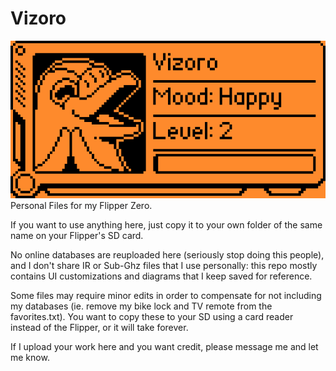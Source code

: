 # Vizoro
![Vizoro](https://github.com/Az-Neter/Vizoro/blob/main/Vizoro.png)  
Personal Files for my Flipper Zero.

If you want to use anything here, just copy it to your own folder of the same name on your Flipper's SD card.

No online databases are reuploaded here (seriously stop doing this people), and I don't share IR or Sub-Ghz files that I use personally: this repo mostly contains UI customizations and diagrams that I keep saved for reference.

Some files may require minor edits in order to compensate for not including my databases (ie. remove my bike lock and TV remote from the favorites.txt).
You want to copy these to your SD using a card reader instead of the Flipper, or it will take forever.

If I upload your work here and you want credit, please message me and let me know.
